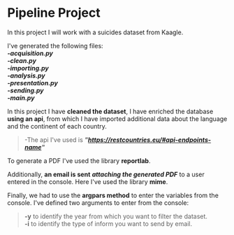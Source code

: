# Pipeline Project

In this project I will work with a suicides dataset from Kaagle. 

I've generated the following files:<br>
***-acquisition.py***<br>
***-clean.py***<br>
***-importing.py***<br>
***-analysis.py***<br>
***-presentation.py***<br>
***-sending.py***<br>
***-main.py***

In this project I have **cleaned the dataset**, I have enriched the database **using an api**, from which I have imported additional data about the language and the continent of each country.
>-The api I've used is ***"https://restcountries.eu/#api-endpoints-name"***

To generate a PDF I've used the library **reportlab**.

Additionally, **an email is sent** ***attaching the generated PDF*** to a user entered in the console. Here I've used the library **mime**.

Finally, we had to use the **argpars method** to enter the variables from the console. I've defined two arguments to enter from the console:<br>
>**-y** to identify the year from which you want to filter the dataset.<br>
>**-i** to identify the type of inform you want to send by email.
